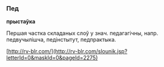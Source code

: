 ### Пед
**прыстаўка**

Першая частка складаных слоў у знач. педагагічны, напр. педвучылішча, педінстытут, педпрактыка.

<a rel="author">[http://rv-blr.com/](http://rv-blr.com/slounik.jsp?letterId=0&maskId=0&pageId=2275)</a>
